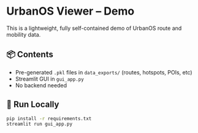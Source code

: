 # UrbanOS Viewer – Demo

This is a lightweight, fully self-contained demo of UrbanOS route and mobility data.

## 📦 Contents

- Pre-generated `.pkl` files in `data_exports/` (routes, hotspots, POIs, etc)
- Streamlit GUI in `gui_app.py`
- No backend needed

## 🚀 Run Locally

```bash
pip install -r requirements.txt
streamlit run gui_app.py
